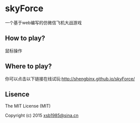 # skyForce

一个基于web编写的仿微信飞机大战游戏

## How to play?

鼠标操作

## Where to play?

你可以点击以下链接在线试玩:http://shengbinx.github.io/skyForce/

## Lisence

The MIT License (MIT)

Copyright (c) 2015 xsb1985@sina.cn